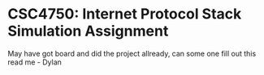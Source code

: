 # CSC4750: Internet Protocol Stack Simulation Assignment

May have got board and did the project allready, can some one fill out this read me - Dylan
